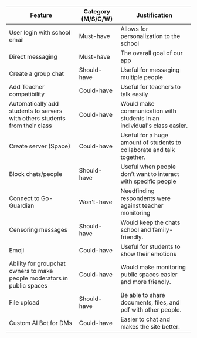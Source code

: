 

| Feature  | Category  (M/S/C/W) | Justification |
| ----- | ----- | ----- |
| User login with school  email | Must-have  | Allows for personalization to the school |
| Direct messaging  | Must-have  | The overall goal of our app |
| Create a group chat  | Should-have  | Useful for messaging multiple people |
| Add Teacher compatibility  | Could-have  | Useful for teachers to talk easily |
| Automatically add students to servers with others  students from their class | Could-have  | Would make communication with students in an individual's class easier. |
| Create server (Space)  | Could-have  | Useful for a huge amount of students to collaborate and talk together. |
| Block chats/people  | Should-have  | Useful when people don’t want to interact with specific people |
| Connect to Go-Guardian  | Won't-have  | Needfinding respondents were against teacher monitoring |
| Censoring messages  | Should-have  | Would keep the chats school and family-friendly. |
| Emoji  | Could-have  | Useful for students to show their emotions |
| Ability for groupchat  owners to make people moderators in public  spaces | Could-have  | Would make monitoring public spaces easier and more friendly. |
| File upload  | Should-have  | Be able to share documents, files, and pdf with other people. |
| Custom AI Bot for DMs  | Could-have  | Easier to chat and makes the site better. |

